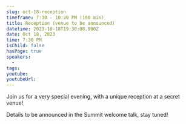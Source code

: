 ```yaml
---
slug: oct-18-reception
timeframe: 7:30 - 10:30 PM (180 min)
title: Reception (venue to be announced)
datetime: 2023-10-18T19:30:00.000Z
date: Oct 18, 2023
time: 7:30 PM
isChild: false
hasPage: true
speakers:
  -
tags:
youtube:
youtubeUrl:
---
```


Join us for a very special evening, with a unique reception at a secret venue!

Details to be announced in the Summit welcome talk, stay tuned!
